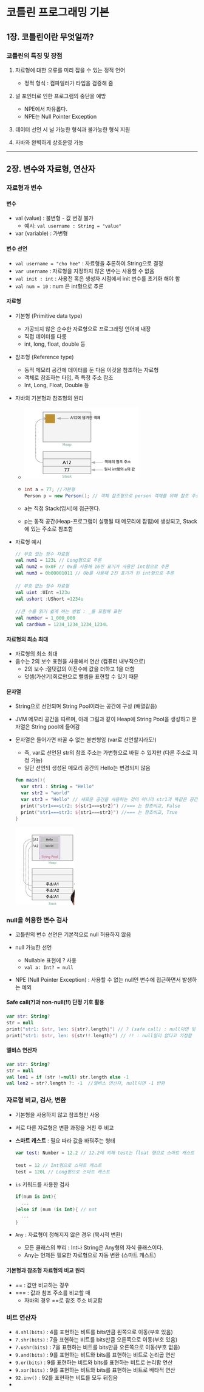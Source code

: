 # 코틀린 프로그래밍 기본

## 1장. 코틀린이란 무엇일까?

### 코틀린의 특징 및 장점

1. 자료형에 대한 오류를 미리 잡을 수 있는 정적 언어

   - 정적 형식 : 컴파일러가 타입을 검증해 줌

2. 널 포인터로 인한 프로그램의 중단을 예방

   - NPE에서 자유롭다.
   - NPE는 Null Pointer Exception

3. 데이터 선언 시 널 가능한 형식과 불가능한 형식 지원

4. 자바와 완벽하게 상호운영 가능

   

-------



## 2장. 변수와 자료형, 연산자

### 자료형과 변수

#### 변수

- val (value) : 불변형 - 값 변경 불가
  - 예시: ```val username : String = "value"```
- var (variable) : 가변형

#### 변수 선언

- ```val username = "cho hee"``` : 자료형을 추론하여 String으로 결정
- ```var username``` : 자료형을 지정하지 않은 변수는 사용할 수 없음
- ```val init : int``` : 사용전 혹은 생성자 시점에서 init 변수를 초기화 해야 함
- ```val num = 10``` : num 은 int형으로 추론 



#### 자료형

- 기본형 (Primitive data type)

  - 가공되지 않은 순수한 자료형으로 프로그래밍 언어에 내장
  - 직접 데이터를 다룸
  - int, long, float, double 등

- 참조형 (Reference type)

  - 동적 메모리 공간에 데이터를 둔 다음 이것을 참조하는 자료형
  - 객체로 참조하는 타입, 즉 특정 주소 참조 
  - Int, Long, Float, Double 등

- 자바의 기본형과 참조형의 원리

  - <img src="./img/자바의기본형과참조형원리.png" alt="image-20210112075629307" style="zoom:50%;" />

  - ```java
    int a = 77; //기본형
    Person p = new Person(); // 객체 참조형으로 person 객체를 위해 참조 주소(A12)를 가진다.
    ```

  - a는 직접 Stack(임시)에 접근한다. 
  - p는 동적 공간(Heap-프로그램이 실행될 때 메모리에 잡힘)에 생성되고, Stack에 있는 주소로 참조함

- 자료형 예시

  ```kotlin
  // 부호 있는 정수 자료형
  val num1 = 123L // Long형으로 추론
  val num2 = 0x0F // 0x를 사용해 16진 표기가 사용된 int형으로 추론
  val num3 = 0b00001011 // 0b를 사용해 2진 표기가 된 int형으로 추론
  
  // 부호 없는 정수 자료형
  val uint :UInt =123u
  val ushort :UShort =1234u
  
  //큰 수를 읽기 쉽게 하는 방법 : _를 포함해 표현
  val number = 1_000_000
  val cardNum = 1234_1234_1234_1234L
  
  
  ```

#### 자료형의 최소 최대

- 자료형의 최소 최대 
- 음수는 2의 보수 표현을 사용해서 연산 (컴퓨터 내부적으로)
  - 2의 보수 :절댓값의 이진수에 값을 더하고 1을 더함
  - 덧셈(가산기)회로만으로 뺄셈을 표현할 수 있기 때문 

#### 문자열

- String으로 선언되며 String Pool이라는 공간에 구성 (배열같음)

- JVM 메모리 공간을 따르며, 아래 그림과 같이 Heap에 String Pool을 생성하고 문자열은 String pool에 들어감

- 문자열은 들어가면 바꿀 수 없는 불변형임 (var로 선언할지라도!)

  - 즉, var로 선언된 str의 참조 주소는 가변형으로 바뀔 수 있지만 (다른 주소로 지정 가능)
  - 일단 선언되 생성된 메모리 공간의 Hello는 변경되지 않음

  ```kotlin
  fun main(){
    var str1 : String = "Hello"
    var str2 = "world"
    var str3 = "Hello" // 새로운 공간을 사용하는 것이 아니라 str1과 뚁같은 공간을 가리킴
    print("str1===str2: ${str1===str2}") //=== 는 참조비교, False
    print("str1===str3: ${str1===str3}") //=== 는 참조비교, True
  }
  ```

  <img src="./img/문자열.png" alt="image-20210112081846234" style="zoom:50%;" />

### null을 허용한 변수 검사

- 코틀린의 변수 선언은 기본적으로 null 허용하지 않음

- null 가능한 선언
  - Nullable 표현에 ? 사용
  -  ```val a: Int? = null```

- NPE (Null Pointer Exception) : 사용할 수 없는 null인 변수에 접근하면서 발생하는 예외

#### Safe call(?)과 non-null(!!) 단정 기호 활용

```kotlin
var str: String?
str = null
print("str1: $str, len: ${str?.length}") // ? (safe call) : null이면 뒷 부분 실행안함 
print("str1: $str, len: ${str!!.length}") // !! : null일리 없다고 가정함
```

#### 엘비스 연산자

```kotlin
var str: String?
str = null
val len1 = if (str !=null) str.length else -1
val len2 = str?.length ?: -1  //엘비스 연산자, null이면 -1 반환
```



### 자료형 비교, 검사, 변환

- 기본형을 사용하지 않고 참조형만 사용

- 서로 다른 자료형은 변환 과정을 거친 후 비교

- **스마트 캐스트** : 필요 따라 값을 바꿔주는 형태

  ```kotlin
  var test: Number = 12.2 // 12.2에 의해 test는 float 형으로 스마트 캐스트
  
  test = 12 // Int형으로 스마트 캐스트
  test = 120L // Long형으로 스마트 캐스트
  ```


- `is` 키워드를 사용한 검사

  ```kotlin
  if(num is Int){
    ...
  }else if (num !is Int){ // not
    ... 
  }
  ```


- `Any` : 자료형이 정해지지 않은 경우 (묵시적 변환)
  - 모든 클래스의 뿌리 : Int나 String은 Any형의 자식 클래스이다.
  - Any는 언제든 필요한 자료형으로 자동 변환 (스마트 캐스트)

#### 기본형과 참조형 자료형의 비교 원리

- == : 값만 비교하는 경우
- === : 값과 참조 주소를 비교할 때
  - 자바의 경우 ==로 참조 주소 비교함



### 비트 연산자

- `4.shl(bits)` : 4를 표현하는 비트를 bits만큼 왼쪽으로 이동(부호 있음)
-  `7.shr(bits)` : 7을 표현하는 비트를 bits만큼 오른쪽으로 이동(부호 있음)
-  `7.ushr(bits)` : 7을 표현하는 비트를 bits만큼 오른쪽으로 이동(부호 없음)
-  `9.and(bits)` : 9를 표현하는 비트와 bits를 표현하는 비트로 논리곱 연산
-  `9.or(bits)` : 9를 표현하는 비트와 bits를 표현하는 비트로 논리합 연산
-  `9.xor(bits)` : 9를 표현하는 비트와 bits를 표현하는 비트로 배타적 연산
-  `92.inv()` : 92를 표현하는 비트를 모두 뒤집음
- 